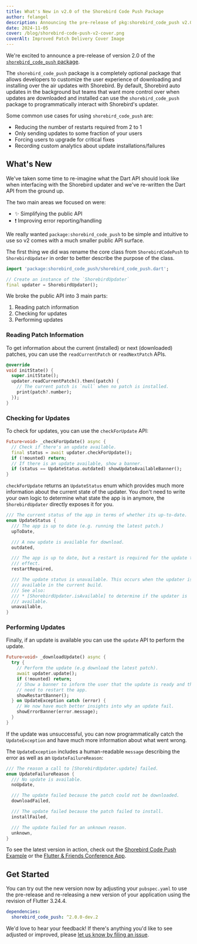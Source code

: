 ```yaml
---
title: What's New in v2.0 of the Shorebird Code Push Package
author: felangel
description: Announcing the pre-release of pkg:shorebird_code_push v2.0
date: 2024-11-05
cover: /blog/shorebird-code-push-v2-cover.png
coverAlt: Improved Patch Delivery Cover Image
---
```


We're excited to announce a pre-release of version 2.0 of the
[`shorebird_code_push`
package](https://pub.dev/packages/shorebird_code_push/versions/2.0.0-dev.2).

The `shorebird_code_push` package is a completely optional package that allows
developers to customize the user experience of downloading and installing over
the air updates with Shorebird. By default, Shorebird auto updates in the
background but teams that want more control over when updates are downloaded and
installed can use the `shorebird_code_push` package to programmatically interact
with Shorebird's updater.

Some common use cases for using `shorebird_code_push` are:

- Reducing the number of restarts required from 2 to 1
- Only sending updates to some fraction of your users
- Forcing users to upgrade for critical fixes
- Recording custom analytics about update installations/failures

## What's New

We've taken some time to re-imagine what the Dart API should look like when
interfacing with the Shorebird updater and we've re-written the Dart API from the
ground up.

The two main areas we focused on were:

- ✨ Simplifying the public API
- ❗️ Improving error reporting/handling

We really wanted `package:shorebird_code_push` to be simple and intuitive to use
so v2 comes with a much smaller public API surface.

The first thing we did was rename the core class from `ShorebirdCodePush` to
`ShorebirdUpdater` in order to better describe the purpose of the class.

```dart
import 'package:shorebird_code_push/shorebird_code_push.dart';

// Create an instance of the `ShorebirdUpdater`
final updater = ShorebirdUpdater();
```

We broke the public API into 3 main parts:

1. Reading patch information
1. Checking for updates
1. Performing updates

### Reading Patch Information

To get information about the current (installed) or next (downloaded) patches,
you can use the `readCurrentPatch` or `readNextPatch` APIs.

```dart
@override
void initState() {
  super.initState();
  updater.readCurrentPatch().then((patch) {
    // The current patch is `null` when no patch is installed.
    print(patch?.number);
  });
}
```

### Checking for Updates

To check for updates, you can use the `checkForUpdate` API:

```dart
Future<void> _checkForUpdate() async {
  // Check if there's an update available.
  final status = await updater.checkForUpdate();
  if (!mounted) return;
  // If there is an update available, show a banner.
  if (status == UpdateStatus.outdated) showUpdateAvailableBanner();
}
```

`checkForUpdate` returns an `UpdateStatus` enum which provides much more
information about the current state of the updater. You don't need to write your
own logic to determine what state the app is in anymore, the `ShorebirdUpdater`
directly exposes it for you.

```dart
/// The current status of the app in terms of whether its up-to-date.
enum UpdateStatus {
  /// The app is up to date (e.g. running the latest patch.)
  upToDate,

  /// A new update is available for download.
  outdated,

  /// The app is up to date, but a restart is required for the update to take
  /// effect.
  restartRequired,

  /// The update status is unavailable. This occurs when the updater is not
  /// available in the current build.
  /// See also:
  /// * [ShorebirdUpdater.isAvailable] to determine if the updater is
  /// available.
  unavailable,
}
```

### Performing Updates

Finally, if an update is available you can use the `update` API to perform the update.

```dart
Future<void> _downloadUpdate() async {
  try {
    // Perform the update (e.g download the latest patch).
    await updater.update();
    if (!mounted) return;
    // Show a banner to inform the user that the update is ready and that they
    // need to restart the app.
    showRestartBanner();
  } on UpdateException catch (error) {
    // We now have much better insights into why an update fail.
    showErrorBanner(error.message);
  }
}
```

If the update was unsuccessful, you can now programmatically catch the `UpdateException`
and have much more information about what went wrong.

The `UpdateException` includes a human-readable `message` describing the error as well as an `UpdateFailureReason`:

```dart
/// The reason a call to [ShorebirdUpdater.update] failed.
enum UpdateFailureReason {
  /// No update is available.
  noUpdate,

  /// The update failed because the patch could not be downloaded.
  downloadFailed,

  /// The update failed because the patch failed to install.
  installFailed,

  /// The update failed for an unknown reason.
  unknown,
}
```

To see the latest version in action, check out the [Shorebird Code Push
Example](https://github.com/shorebirdtech/updater/tree/main/shorebird_code_push/example)
or the [Flutter & Friends Conference
App](https://github.com/felangel/flutter_and_friends).

## Get Started

You can try out the new version now by adjusting your `pubspec.yaml` to use the
pre-release and re-releasing a new version of your application using the
revision of Flutter 3.24.4.

```yaml
dependencies:
  shorebird_code_push: ^2.0.0-dev.2
```

We'd love to hear your feedback! If there's anything you'd like to see adjusted
or improved, please [let us know by filing an
issue](https://github.com/shorebirdtech/updater/issues/new).
